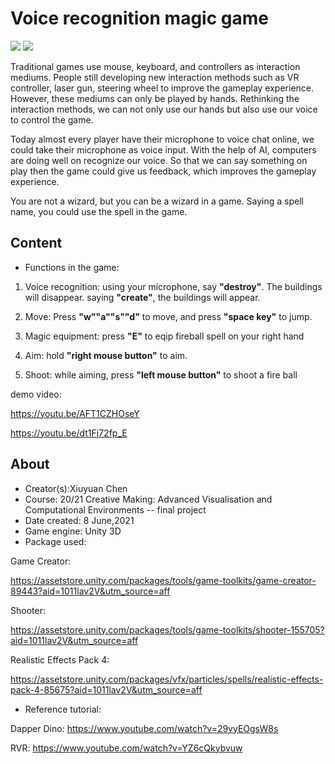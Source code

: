 # Voice recognition magic game

<img src="/img/2.png">

<img src="/img/1.png">

Traditional games use mouse, keyboard, and controllers as interaction mediums. People still developing new interaction methods such as VR controller, laser gun, steering wheel to improve the gameplay experience. However, these mediums can only be played by hands. Rethinking the interaction methods, we can not only use our hands but also use our voice to control the game. 

Today almost every player have their microphone to voice chat online, we could take their microphone as voice input. With the help of AI, computers are doing well on recognize our voice. So that we can say something on play then the game could give us feedback, which improves the gameplay experience.

You are not a wizard, but you can be a wizard in a game. Saying a spell name, you could use the spell in the game.

## Content
   * Functions in the game:

1. Voice recognition: 
using your microphone, say **"destroy"**. The buildings will disappear.
saying **"create"**, the buildings will appear.

2. Move: Press **"w""a""s""d"** to move, and press **"space key"** to jump.

3. Magic equipment: press **"E"** to eqip fireball spell on your right hand

4. Aim: hold **"right mouse button"** to aim.

5. Shoot: while aiming, press **"left mouse button"** to shoot a fire ball


demo video:

https://youtu.be/AFT1CZHOseY

https://youtu.be/dt1Fj72fp_E

## About

* Creator(s):Xiuyuan Chen
* Course:
20/21 Creative Making: Advanced Visualisation and Computational Environments
-- final project
* Date created: 8 June,2021
* Game engine: Unity 3D
* Package used:


Game Creator: 

https://assetstore.unity.com/packages/tools/game-toolkits/game-creator-89443?aid=1011lav2V&utm_source=aff


Shooter: 

https://assetstore.unity.com/packages/tools/game-toolkits/shooter-155705?aid=1011lav2V&utm_source=aff


Realistic Effects Pack 4: 

https://assetstore.unity.com/packages/vfx/particles/spells/realistic-effects-pack-4-85675?aid=1011lav2V&utm_source=aff

* Reference tutorial:

Dapper Dino: https://www.youtube.com/watch?v=29vyEOgsW8s

RVR: https://www.youtube.com/watch?v=YZ6cQkybvuw



